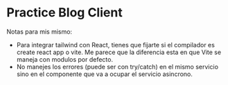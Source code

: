 # Practice Blog Client

Notas para mis mismo:

- Para integrar tailwind con React, tienes que fijarte si el compilador es create react app o vite. Me parece que la diferencia esta en que Vite se maneja con modulos por defecto.
- No manejes los errores (puede ser con try/catch) en el mismo servicio sino en el componente que va a ocupar el servicio asincrono.
